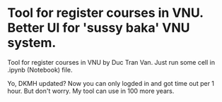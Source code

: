 # Tool for register courses in VNU. Better UI for 'sussy baka' VNU system.
Tool for register courses in VNU by Duc Tran Van.
Just run some cell in .ipynb (Notebook) file.

Yo, DKMH updated? Now you can only logded in and got time out per 1 hour. But don't worry. My tool can use in 100 more years. 
